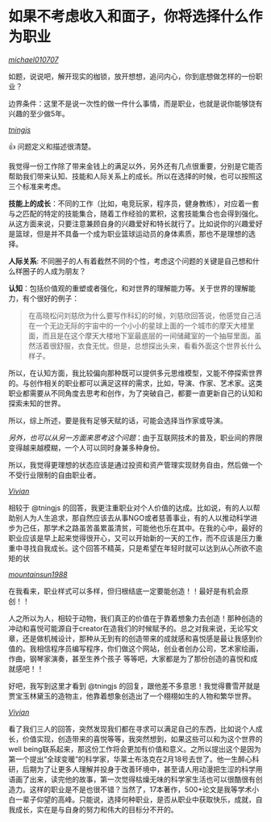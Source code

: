 # 如果不考虑收入和面子，你将选择什么作为职业

*[michael010707](http://renzhen1024.com/u/michael010707)*

如题，说说吧，解开现实的枷锁，放开想想，追问内心，你到底想做怎样的一份职业？

边界条件：这里不是说一次性的做一件什么事情，而是职业，也就是说你能够饶有兴趣的至少做5年。

*[tningjs](http://renzhen1024.com/u/tningjs)*

:+1: 问题定义和描述很清楚。

我觉得一份工作除了带来金钱上的满足以外，另外还有几点很重要，分别是它能否帮助我们带来认知、技能和人际关系上的成长。所以在选择的时候，也可以按照这三个标准来考虑。

**技能上的成长**：不同的工作（比如，电竞玩家，程序员，健身教练），对应着一套与之匹配的特定的技能集合，随着工作经验的累积，这套技能集合也会得到强化。从这方面来说，只要注意兼顾自身的兴趣爱好和特长就行了。比如说你的兴趣爱好是篮球，但是并不具备一个成为职业篮球运动员的身体素质，那也不是理想的选择。

**人际关系**: 不同圈子的人有着截然不同的个性，考虑这个问题的关键是自己想和什么样圈子的人成为朋友？

**认知**：包括价值观的重塑或者强化，和对世界的理解能力等。关于世界的理解能力，有个很好的例子：

> 在高晓松问刘慈欣为什么要写作科幻的时候，刘慈欣回答说，他感觉自己活在一个无边无际的宇宙中的一个小小的星球上面的一个城市的摩天大楼里面，而且是在这个摩天大楼地下室最底层的一间储藏室的一个抽屉里面。虽然活着很舒服，衣食无忧。但是，总想探出头来，看看外面这个世界长什么样子。

所以，在认知方面，我比较偏向那种既可以提供多元思维模型，又能不停探索世界的。与创作相关的职业都可以满足这样的需求，比如，导演、作家、艺术家。这类职业都需要从不同角度去思考和创作，为了突破自己，都要一直更新自己的认知和探索未知的世界。

所以，综上所述，要是我有足够天赋的话，可能会选择当作家或导演。

*另外，也可以从另一方面来思考这个问题*：由于互联网技术的普及，职业间的界限变得越来越模糊，一个人可以同时身兼多种身份。

所以，我觉得更理想的状态应该是通过投资和资产管理实现财务自由，然后做一个不受行业限制的自由职业者。

*[Vivian](http://renzhen1024.com/u/Vivian)*

相较于 @tningjs 的回答，我更注重职业对个人价值的达成。比如说，有的人以帮助别人为人生追求，那自然应该去从事NGO或者慈善事业，有的人以推动科学进步为己任，那学术之路虽苦虽累虽清贫，可能他也乐在其中。在我的心中，最好的职业应该是早上起来觉得很开心，又可以开始新的一天的工作，而不应该是压力重重中寻找自我成长。这个回答不精英，只是希望在年轻时就可以达到从心所欲不逾矩的状

*[mountainsun1988](http://renzhen1024.com/u/mountainsun1988)*

在我看来，职业样式可以多样，但归根结底一定要能创造！！最好是有机会原创！！

人之所以为人，相较于动物，我们真正的价值在于靠着想象力去创造！那种创造的冲动和喜悦可能源自于creator在造我们的时候赋予的。总之对我来说，无论写文章，还是做机械设计，那种从无到有的创造带来的成就感和喜悦感是最让我感到价值的。我相信程序员编写程序，你们做这个网站，创业者创办公司，艺术家绘画，作曲，钢琴家演奏，甚至生养个孩子 等等吧，大家都是为了那份创造的喜悦和成就感吧！！

好吧，我写到这里才看到 @tningjs 的回复，跟他差不多意思！我觉得曹雪芹就是贾宝玉林黛玉的造物主，他靠着想象创造出了一个栩栩如生的人物和繁华世界。

*[Vivian](http://renzhen1024.com/u/Vivian)*

看了我们三人的回答，突然发现我们都在寻求可以满足自己的东西，比如说个人成长，价值实现，创造带来的喜悦等等，我突然想到，如果这些可以和为这个世界的well being联系起来，那这份工作将会更加有价值和意义。之所以提出这个是因为第一个提出“全球变暖”的科学家，华莱士布洛克在2月18号去世了。他一生醉心科研，后期为了让更多人理解并投身于改善环境中，甚至请人用动漫把生涩的科学用语画了出来，读完他的故事，第一次觉得枯燥无味的科学家生活也可以很酷很有创造力。这样的职业是不是也很不错？当然了，17本著作，500+论文是我等学术小白一辈子仰望的高峰。只能说，选择何种职业，是否从职业中获取快乐，成就，自我成长，实在是与自身的努力和伟大的目标分不开的。